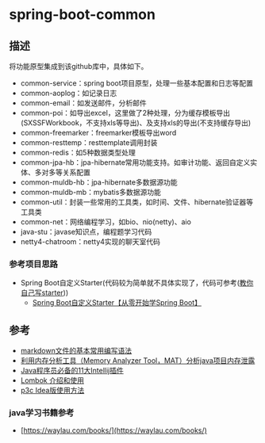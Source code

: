 # spring-boot-common
## 描述
将功能原型集成到该github库中，具体如下。
* common-service：spring boot项目原型，处理一些基本配置和日志等配置
* common-aoplog：如记录日志
* common-email：如发送邮件，分析邮件
* common-poi：如导出excel，这里做了2种处理，分为缓存模板导出(SXSSFWorkbook，不支持xls等导出)、及支持xls的导出(不支持缓存导出)
* common-freemarker：freemarker模板导出word
* common-resttemp：resttemplate调用封装
* common-redis：如5种数据类型处理
* common-jpa-hb：jpa-hibernate常用功能支持。如审计功能、返回自定义实体、多对多等关系配置
* common-muldb-hb：jpa-hibernate多数据源功能
* common-muldb-mb：mybatis多数据源功能
* common-util：封装一些常用的工具类，如时间、文件、hibernate验证器等工具类
* common-net：网络编程学习，如bio、nio(netty)、aio
* java-stu：javase知识点，编程题学习代码
* netty4-chatroom：netty4实现的聊天室代码
### 参考项目思路
* Spring Boot自定义Starter(代码较为简单就不具体实现了，代码可参考([教你自己写starter](https://github.com/yidao620c/SpringBootBucket/tree/master/springboot-starter)))
    * [Spring Boot自定义Starter【从零开始学Spring Boot】](http://412887952-qq-com.iteye.com/blog/2395419)
## 参考
* [markdown文件的基本常用编写语法](https://www.cnblogs.com/liugang-vip/p/6337580.html) 
* [利用内存分析工具（Memory Analyzer Tool，MAT）分析java项目内存泄露](https://blog.csdn.net/wanghuiqi2008/article/details/50724676)
* [Java程序员必备的11大Intellij插件](https://www.toutiao.com/a6584934544699294216)
* [Lombok 介绍和使用](https://blog.csdn.net/motui/article/details/79012846)
* [p3c Idea版使用方法](https://blog.csdn.net/garfielder007/article/details/79050875)
### java学习书籍参考
* [https://waylau.com/books/](https://waylau.com/books/)